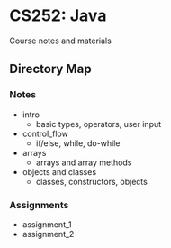 # CS252: Java

Course notes and materials

## Directory Map

### Notes

- intro
  - basic types, operators, user input
- control_flow
  - if/else, while, do-while
- arrays
  - arrays and array methods
- objects and classes
  - classes, constructors, objects

### Assignments

- assignment_1
- assignment_2